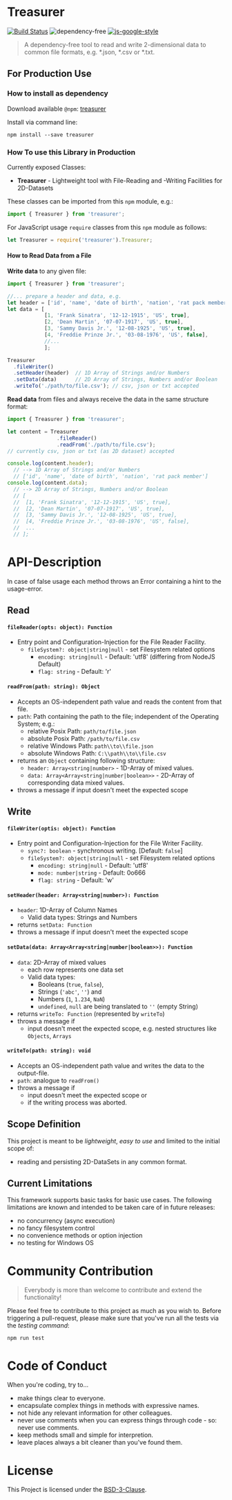 # Treasurer
[![Build Status](https://travis-ci.com/mvrahden/treasurer.svg?token=nMzrxR4ZGjjBxBvNfUdC&branch=master)](https://travis-ci.com/mvrahden/treasurer) ![dependency-free](https://img.shields.io/badge/dependencies-none-brightgreen.svg) [![js-google-style](https://img.shields.io/badge/code%20style-google-blue.svg)](https://google.github.io/styleguide/jsguide.html)

> A dependency-free tool to read and write 2-dimensional data to common file formats, e.g. *.json, *.csv or *.txt.

## For Production Use

### How to install as dependency

Download available `@npm`: [treasurer](https://www.npmjs.com/package/treasurer)

Install via command line:
```
npm install --save treasurer
```

### How To use this Library in Production

Currently exposed Classes:

* **Treasurer** - Lightweight tool with File-Reading and -Writing Facilities for 2D-Datasets

These classes can be imported from this `npm` module, e.g.:
```typescript
import { Treasurer } from 'treasurer';
```

For JavaScript usage `require` classes from this `npm` module as follows:
```javascript
let Treasurer = require('treasurer').Treasurer;
```

#### How to Read Data from a File

**Write data** to any given file:
```typescript
import { Treasurer } from 'treasurer';

//... prepare a header and data, e.g.
let header = ['id', 'name', 'date of birth', 'nation', 'rat pack member'];
let data = [
            [1, 'Frank Sinatra', '12-12-1915', 'US', true],
            [2, 'Dean Martin', '07-07-1917', 'US', true],
            [3, 'Sammy Davis Jr.', '12-08-1925', 'US', true],
            [4, 'Freddie Prinze Jr.', '03-08-1976', 'US', false],
            //...
            ];

Treasurer
  .fileWriter()
  .setHeader(header)  // 1D Array of Strings and/or Numbers
  .setData(data)      // 2D Array of Strings, Numbers and/or Boolean
  .writeTo('./path/to/file.csv'); // csv, json or txt accepted
```

**Read data** from files and always receive the data in the same structure format:
```typescript
import { Treasurer } from 'treasurer';

let content = Treasurer
                .fileReader()
                .readFrom('./path/to/file.csv');
// currently csv, json or txt (as 2D dataset) accepted

console.log(content.header);
  // --> 1D Array of Strings and/or Numbers
  // ['id', 'name', 'date of birth', 'nation', 'rat pack member']
console.log(content.data);
  // --> 2D Array of Strings, Numbers and/or Boolean
  // [
  //  [1, 'Frank Sinatra', '12-12-1915', 'US', true],
  //  [2, 'Dean Martin', '07-07-1917', 'US', true],
  //  [3, 'Sammy Davis Jr.', '12-08-1925', 'US', true],
  //  [4, 'Freddie Prinze Jr.', '03-08-1976', 'US', false],
  //  ...
  // ];
```

# API-Description

In case of false usage each method throws an Error containing a hint to the usage-error.

## Read

#### `fileReader(opts: object): Function`
* Entry point and Configuration-Injection for the File Reader Facility.
  * `fileSystem?: object|string|null` - set Filesystem related options
    * `encoding: string|null` - Default: 'utf8' (differing from NodeJS Default)
    * `flag: string` - Default: 'r'


#### `readFrom(path: string): Object`
* Accepts an OS-independent path value and reads the content from that file.
* `path`: Path containing the path to the file; independent of the Operating System; e.g.:
  * relative Posix Path: `path/to/file.json`
  * absolute Posix Path: `/path/to/file.csv`
  * relative Windows Path: `path\\to\\file.json`
  * absolute Windows Path: `C:\\path\\to\\file.csv`
* returns an `Object` containing following structure:
  * `header: Array<string|number>` - 1D-Array of mixed values.
  * `data: Array<Array<string|number|boolean>>` - 2D-Array of corresponding data mixed values.
* throws a message if input doesn't meet the expected scope

## Write

#### `fileWriter(optis: object): Function`
* Entry point and Configuration-Injection for the File Writer Facility.
  * `sync?: boolean` - synchronous writing. [Default: `false`]
  * `fileSystem?: object|string|null` - set Filesystem related options
    * `encoding: string|null` - Default: 'utf8'
    * `mode: number|string` - Default: 0o666
    * `flag: string` - Default: 'w'

#### `setHeader(header: Array<string|number>): Function`
- `header`: 1D-Array of Column Names
  - Valid data types: Strings and Numbers
- returns `setData: Function`
- throws a message if input doesn't meet the expected scope

#### `setData(data: Array<Array<string|number|boolean>>): Function`
- `data`: 2D-Array of mixed values
  - each row represents one data set
  - Valid data types:
    - Booleans (`true`, `false`),
    - Strings (`'abc'`, `''`) and
    - Numbers (`1`, `1.234`, `NaN`)
    - `undefined`, `null` are being translated to `''` (empty String)
- returns `writeTo: Function` (represented by `writeTo`)
- throws a message if
  - input doesn't meet the expected scope, e.g. nested structures like `Objects`, `Arrays`

#### `writeTo(path: string): void`
* Accepts an OS-independent path value and writes the data to the output-file.
* `path`: analogue to `readFrom()`
* throws a message if
  * input doesn't meet the expected scope or
  * if the writing process was aborted.

## Scope Definition

This project is meant to be *lightweight*, *easy to use* and limited to the initial scope of:
* reading and persisting 2D-DataSets in any common format.

## Current Limitations

This framework supports basic tasks for basic use cases. The following limitations are known and intended to be taken care of in future releases:
* no concurrency (async execution)
* no fancy filesystem control
* no convenience methods or option injection
* no testing for Windows OS

# Community Contribution

> Everybody is more than welcome to contribute and extend the functionality!

Please feel free to contribute to this project as much as you wish to. Before triggering a pull-request, please make sure that you've run all the tests via the *testing command*:

```
npm run test
```

# Code of Conduct

When you're coding, try to...

- make things clear to everyone.
- encapsulate complex things in methods with expressive names.
- not hide any relevant information for other colleagues.
- never use comments when you can express things through code - so: never use comments.
- keep methods small and simple for interpretion.
- leave places always a bit cleaner than you've found them.

# License

This Project is licensed under the [BSD-3-Clause](LICENSE).
